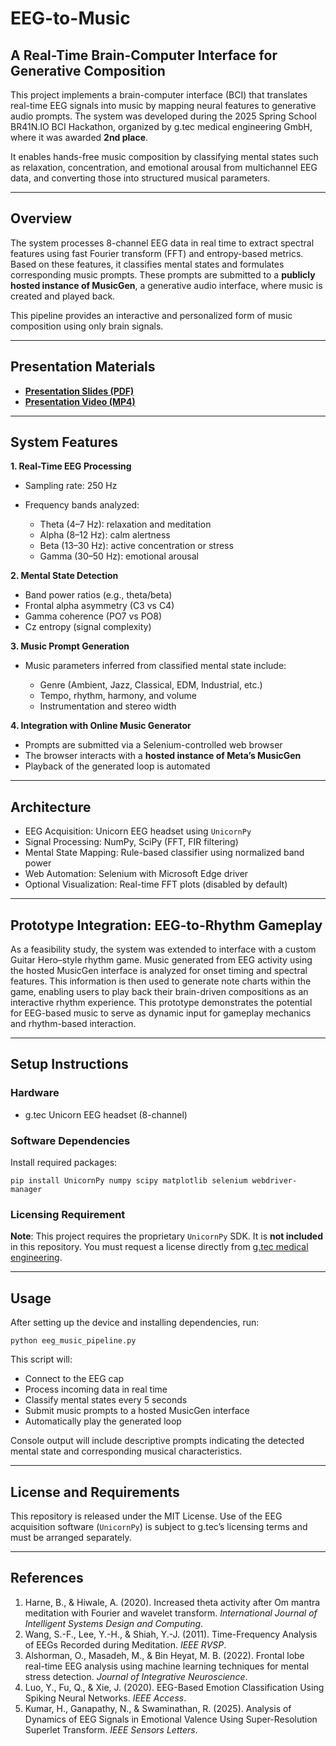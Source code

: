 # EEG-to-Music
## A Real-Time Brain-Computer Interface for Generative Composition

This project implements a brain-computer interface (BCI) that translates real-time EEG signals into music by mapping neural features to generative audio prompts. The system was developed during the 2025 Spring School BR41N.IO BCI Hackathon, organized by g.tec medical engineering GmbH, where it was awarded **2nd place**.

It enables hands-free music composition by classifying mental states such as relaxation, concentration, and emotional arousal from multichannel EEG data, and converting those into structured musical parameters.

---

## Overview

The system processes 8-channel EEG data in real time to extract spectral features using fast Fourier transform (FFT) and entropy-based metrics. Based on these features, it classifies mental states and formulates corresponding music prompts. These prompts are submitted to a **publicly hosted instance of MusicGen**, a generative audio interface, where music is created and played back.

This pipeline provides an interactive and personalized form of music composition using only brain signals.

---

## Presentation Materials

* **[Presentation Slides (PDF)](./presentation_slides.pdf)**
* **[Presentation Video (MP4)](./presentation_video.mp4)**

---

## System Features

**1. Real-Time EEG Processing**

* Sampling rate: 250 Hz
* Frequency bands analyzed:

  * Theta (4–7 Hz): relaxation and meditation
  * Alpha (8–12 Hz): calm alertness
  * Beta (13–30 Hz): active concentration or stress
  * Gamma (30–50 Hz): emotional arousal

**2. Mental State Detection**

* Band power ratios (e.g., theta/beta)
* Frontal alpha asymmetry (C3 vs C4)
* Gamma coherence (PO7 vs PO8)
* Cz entropy (signal complexity)

**3. Music Prompt Generation**

* Music parameters inferred from classified mental state include:

  * Genre (Ambient, Jazz, Classical, EDM, Industrial, etc.)
  * Tempo, rhythm, harmony, and volume
  * Instrumentation and stereo width

**4. Integration with Online Music Generator**

* Prompts are submitted via a Selenium-controlled web browser
* The browser interacts with a **hosted instance of Meta’s MusicGen**
* Playback of the generated loop is automated

---

## Architecture

* EEG Acquisition: Unicorn EEG headset using `UnicornPy`
* Signal Processing: NumPy, SciPy (FFT, FIR filtering)
* Mental State Mapping: Rule-based classifier using normalized band power
* Web Automation: Selenium with Microsoft Edge driver
* Optional Visualization: Real-time FFT plots (disabled by default)

---

## Prototype Integration: EEG-to-Rhythm Gameplay

As a feasibility study, the system was extended to interface with a custom Guitar Hero–style rhythm game. Music generated from EEG activity using the hosted MusicGen interface is analyzed for onset timing and spectral features. This information is then used to generate note charts within the game, enabling users to play back their brain-driven compositions as an interactive rhythm experience. This prototype demonstrates the potential for EEG-based music to serve as dynamic input for gameplay mechanics and rhythm-based interaction.

---

## Setup Instructions

### Hardware

* g.tec Unicorn EEG headset (8-channel)

### Software Dependencies

Install required packages:

```
pip install UnicornPy numpy scipy matplotlib selenium webdriver-manager
```

### Licensing Requirement

**Note**: This project requires the proprietary `UnicornPy` SDK.
It is **not included** in this repository.
You must request a license directly from [g.tec medical engineering](https://www.gtec.at/).

---

## Usage

After setting up the device and installing dependencies, run:

```
python eeg_music_pipeline.py
```

This script will:

* Connect to the EEG cap
* Process incoming data in real time
* Classify mental states every 5 seconds
* Submit music prompts to a hosted MusicGen interface
* Automatically play the generated loop

Console output will include descriptive prompts indicating the detected mental state and corresponding musical characteristics.

---

## License and Requirements

This repository is released under the MIT License.
Use of the EEG acquisition software (`UnicornPy`) is subject to g.tec’s licensing terms and must be arranged separately.

---

## References

1. Harne, B., & Hiwale, A. (2020). Increased theta activity after Om mantra meditation with Fourier and wavelet transform. *International Journal of Intelligent Systems Design and Computing*.
2. Wang, S.-F., Lee, Y.-H., & Shiah, Y.-J. (2011). Time-Frequency Analysis of EEGs Recorded during Meditation. *IEEE RVSP*.
3. Alshorman, O., Masadeh, M., & Bin Heyat, M. B. (2022). Frontal lobe real-time EEG analysis using machine learning techniques for mental stress detection. *Journal of Integrative Neuroscience*.
4. Luo, Y., Fu, Q., & Xie, J. (2020). EEG-Based Emotion Classification Using Spiking Neural Networks. *IEEE Access*.
5. Kumar, H., Ganapathy, N., & Swaminathan, R. (2025). Analysis of Dynamics of EEG Signals in Emotional Valence Using Super-Resolution Superlet Transform. *IEEE Sensors Letters*.
